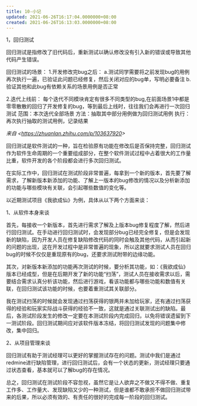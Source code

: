 ```yaml
---
title: 10-小记
updated: 2021-06-26T16:17:04.0000000+08:00
created: 2021-06-26T16:13:03.0000000+08:00
---
```


1，回归测试

回归测试是指修改了旧代码后，重新测试以确认修改没有引入新的错误或导致其他代码产生错误。

回归测试的场景：
1.开发修改完bug之后：
a.测试同学需要将之前发现bug的用例再次执行一遍，已验证此问题已经修复，然后关闭对应的bug单，写明必要备注
b.验证其他和此bug有依赖关系的场景用例是否正常

2.迭代上线前：
每个迭代不同模块肯定有很多不同类型的bug,在前面场景1中都是零零散散的回归了开发修复的bug，等到最后上线时，往往我们会再进行一次回归测试
范围：本次迭代全部场景
方法：抽取其中部分用例做为回归测试用例
执行：再次执行抽取的测试用例，记录结果

*来自 \<<https://zhuanlan.zhihu.com/p/103637920>\>*

回归测试是软件测试的一种，旨在检验原有功能在修改后是否保持完整，回归测试作为软件生命周期的一个重要组成部分，在整个软件测试过程中占着很大的工作量比重，软件开发的各个阶段都会进行多次回归测试。

在实际工作中，回归测试在测试阶段非常普遍，每拿到一个新的版本，首先要了解需求，了解新版本新添加的功能、了解上一版本的bug修改的情况以及分析新添加的功能与哪些模块有关联，会引起哪些数值的变化等。

以近期测试项目《我欲成仙》为例，具体从以下两个方面来谈：

1、从软件本身来谈

首先，每接收一个新版本，首先进行需求了解及上版本bug修复程度了解，然后进行回归测试。在手动进行回归测试时，会发现部分bug已经完全修复，但是会发现新的缺陷，因为开发人员在修复缺陷修改代码的同时会触及其他代码，从而引起新的问题的出现，这在开发过程中是非常普遍的现象，所以这就要求测试人员在回归bug的时候不仅仅是重现原有的bug，还要求测试附带的边缘功能。

其次，对新版本新添加的功能再次测试的时候，要分析其功能，如：《我欲成仙》版本已经成型，但是在后期开发了新的功能“扫荡”，测试人员在接收需求以后，需要结合需求认真分析该功能，然后进行游戏，看该功能都与哪些功能和数值有关联，在回归测试该功能的时候，也要着重测试其关联部分。

我在测试扫荡的时候就会发现通过扫荡获得的银两并未加给玩家，还有通过扫荡获得的经验和玩家实际战斗获得的经验不一致，这就是通过关联测试出的缺陷。最后，各测试阶段发生的修改一定要在本测试阶段内完成回归，以免将错误遗留到下一测试阶段。回归测试期间应对该软件版本冻结，将回归测试发现的问题集中修改，集中回归。

2、从项目管理来谈

回归测试有助于测试经理可以更好的掌握测试存在的问题。测试中我们是通过redmine进行缺陷管理，进行回归测试后，会有一个状态的更新，测试经理只要通过状态查看，基本就可以了解bug的存在情况。

总之，回归测试在测试阶段不容忽视，虽然它是让人欲弃之不做又不得不做、重复工作多、工作量大、发现缺陷又少的一种测试，但是谁都不敢承担不做回归测试带来的后果，所以必须有效的、有责任的很好的完成每一阶段的回归测试。

